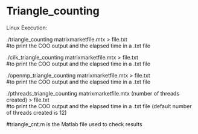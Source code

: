 # Triangle_counting
Linux Execution:

./triangle_counting matrixmarketfile.mtx > file.txt   
#to print the COO output and the elapsed time in a .txt file  


./cilk_triangle_counting matrixmarketfile.mtx > file.txt   
#to print the COO output and the elapsed time in a .txt file


./openmp_triangle_counting matrixmarketfile.mtx > file.txt   
#to print the COO output and the elapsed time in a .txt file


./pthreads_triangle_counting matrixmarketfile.mtx (number of threads created) > file.txt   
#to print the COO output and the elapsed time in a .txt file (default number of threads                                                                                          created is 12)

#triangle_cnt.m is the Matlab file used to check results

